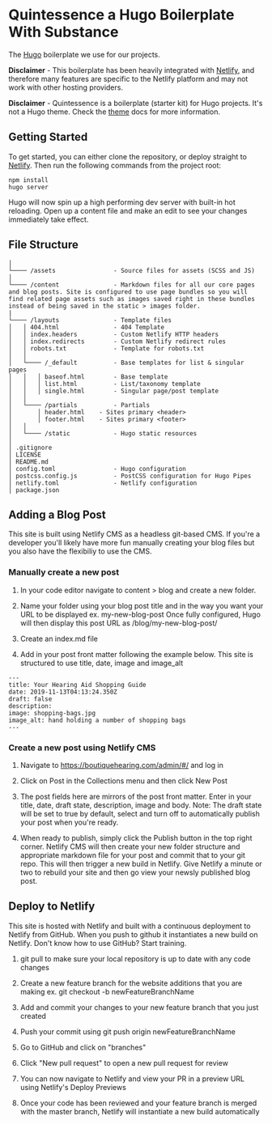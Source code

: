 # Quintessence a Hugo Boilerplate With Substance

The [Hugo](https://gohugo.io/) boilerplate we use for our projects.

**Disclaimer** - This boilerplate has been heavily integrated with [Netlify](https://www.netlify.com/), and therefore many features are specific to the Netlify platform and may not work with other hosting providers.

**Disclaimer** - Quintessence is a boilerplate (starter kit) for Hugo projects. It's not a Hugo theme. Check the [theme](#themes) docs for more information.

## Getting Started

To get started, you can either clone the repository, or deploy straight to [Netlify](#deploy-to-netlify). Then run the following commands from the project root:

```
npm install
hugo server

```

Hugo will now spin up a high performing dev server with built-in hot reloading. Open up a content file and make an edit to see your changes immediately take effect.

## File Structure

```
│
└──── /assets                - Source files for assets (SCSS and JS)
│
└──── /content               - Markdown files for all our core pages and blog posts. Site is configured to use page bundles so you will find related page assets such as images saved right in these bundles instead of being saved in the static > images folder.
|
└──── /layouts               - Template files
│   │ 404.html               - 404 Template
│   │ index.headers          - Custom Netlify HTTP headers
│   │ index.redirects        - Custom Netlify redirect rules
│   │ robots.txt             - Template for robots.txt
│   │
│   └──── /_default          - Base templates for list & singular pages
│   │   │ baseof.html        - Base template
│   │   │ list.html          - List/taxonomy template
│   │   │ single.html        - Singular page/post template
│   │
│   └──── /partials          - Partials
│       │ header.html    - Sites primary <header>
│       │ footer.html    - Sites primary <footer>
│   │
│   └──── /static            - Hugo static resources
│
│ .gitignore
│ LICENSE
│ README.md
│ config.toml                - Hugo configuration
│ postcss.config.js          - PostCSS configuration for Hugo Pipes
│ netlify.toml               - Netlify configuration
│ package.json
```

## Adding a Blog Post

This site is built using Netlify CMS as a headless git-based CMS. If you're a developer you'll likely have more fun manually creating your blog files but you also have the flexibiliy to use the CMS.

### Manually create a new post

1. In your code editor navigate to content > blog and create a new folder.

2. Name your folder using your blog post title and in the way you want your URL to be displayed ex. my-new-blog-post Once fully configured, Hugo will then display this post URL as /blog/my-new-blog-post/

3. Create an index.md file

4. Add in your post front matter following the example below. This site is structured to use title, date, image and image_alt

```
---
title: Your Hearing Aid Shopping Guide
date: 2019-11-13T04:13:24.350Z
draft: false
description:
image: shopping-bags.jpg
image_alt: hand holding a number of shopping bags
---
```

### Create a new post using Netlify CMS

1. Navigate to https://boutiquehearing.com/admin/#/ and log in

2. Click on Post in the Collections menu and then click New Post

3. The post fields here are mirrors of the post front matter. Enter in your title, date, draft state, description, image and body. Note: The draft state will be set to true by default, select and turn off to automatically publish your post when you're ready.

4. When ready to publish, simply click the Publish button in the top right corner. Netlify CMS will then create your new folder structure and appropriate markdown file for your post and commit that to your git repo. This will then trigger a new build in Netlify. Give Netlify a minute or two to rebuild your site and then go view your newsly published blog post.

## Deploy to Netlify

This site is hosted with Netlify and built with a continuous deployment to Netlify from GitHub. When you push to github it instantiates a new build on Netlify. Don't know how to use GitHub? Start training.

1. git pull to make sure your local repository is up to date with any code changes

2. Create a new feature branch for the website additions that you are making ex. git checkout -b newFeatureBranchName

3. Add and commit your changes to your new feature branch that you just created

4. Push your commit using git push origin newFeatureBranchName

5. Go to GitHub and click on "branches"

6. Click "New pull request" to open a new pull request for review

7. You can now navigate to Netlify and view your PR in a preview URL using Netlify's Deploy Previews

8. Once your code has been reviewed and your feature branch is merged with the master branch, Netlify will instantiate a new build automatically

